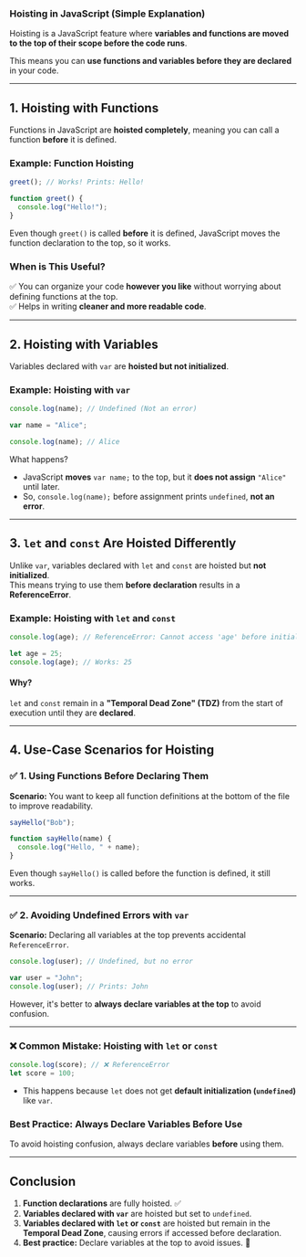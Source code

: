 ### **Hoisting in JavaScript (Simple Explanation)**
Hoisting is a JavaScript feature where **variables and functions are moved to the top of their scope before the code runs**.  

This means you can **use functions and variables before they are declared** in your code.

---

## **1. Hoisting with Functions**
Functions in JavaScript are **hoisted completely**, meaning you can call a function **before** it is defined.

### **Example: Function Hoisting**
```javascript
greet(); // Works! Prints: Hello!

function greet() {
  console.log("Hello!");
}
```
Even though `greet()` is called **before** it is defined, JavaScript moves the function declaration to the top, so it works.

### **When is This Useful?**
✅ You can organize your code **however you like** without worrying about defining functions at the top.  
✅ Helps in writing **cleaner and more readable code**.

---

## **2. Hoisting with Variables**
Variables declared with `var` are **hoisted but not initialized**.  

### **Example: Hoisting with `var`**
```javascript
console.log(name); // Undefined (Not an error)

var name = "Alice";

console.log(name); // Alice
```
What happens?  
- JavaScript **moves** `var name;` to the top, but it **does not assign** `"Alice"` until later.  
- So, `console.log(name);` before assignment prints `undefined`, **not an error**.

---

## **3. `let` and `const` Are Hoisted Differently**
Unlike `var`, variables declared with `let` and `const` are hoisted but **not initialized**.  
This means trying to use them **before declaration** results in a **ReferenceError**.

### **Example: Hoisting with `let` and `const`**
```javascript
console.log(age); // ReferenceError: Cannot access 'age' before initialization

let age = 25;
console.log(age); // Works: 25
```
#### **Why?**
`let` and `const` remain in a **"Temporal Dead Zone" (TDZ)** from the start of execution until they are **declared**.

---

## **4. Use-Case Scenarios for Hoisting**
### **✅ 1. Using Functions Before Declaring Them**
**Scenario:** You want to keep all function definitions at the bottom of the file to improve readability.
```javascript
sayHello("Bob");

function sayHello(name) {
  console.log("Hello, " + name);
}
```
Even though `sayHello()` is called before the function is defined, it still works.

---

### **✅ 2. Avoiding Undefined Errors with `var`**
**Scenario:** Declaring all variables at the top prevents accidental `ReferenceError`.
```javascript
console.log(user); // Undefined, but no error

var user = "John";
console.log(user); // Prints: John
```
However, it's better to **always declare variables at the top** to avoid confusion.

---

### **❌ Common Mistake: Hoisting with `let` or `const`**
```javascript
console.log(score); // ❌ ReferenceError
let score = 100;
```
- This happens because `let` does not get **default initialization (`undefined`)** like `var`.

### **Best Practice: Always Declare Variables Before Use**
To avoid hoisting confusion, always declare variables **before** using them.

---

## **Conclusion**
1. **Function declarations** are fully hoisted. ✅  
2. **Variables declared with `var`** are hoisted but set to `undefined`.  
3. **Variables declared with `let` or `const`** are hoisted but remain in the **Temporal Dead Zone**, causing errors if accessed before declaration.  
4. **Best practice:** Declare variables at the top to avoid issues. 🚀